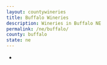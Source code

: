 ```yaml
---
layout: countywineries
title: Buffalo Wineries
description: Wineries in Buffalo NE
permalink: /ne/buffalo/
county: buffalo
state: ne
---
```

-
